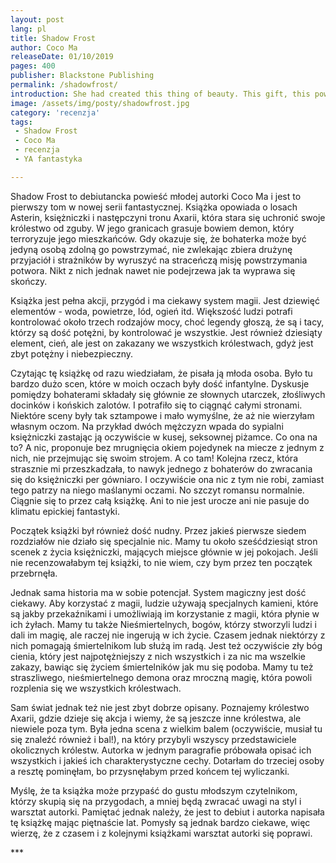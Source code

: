 ```yaml
---
layout: post
lang: pl
title: Shadow Frost
author: Coco Ma
releaseDate: 01/10/2019
pages: 400
publisher: Blackstone Publishing
permalink: /shadowfrost/
introduction: She had created this thing of beauty. This gift, this power - it was hers. Tears pricked her eyes, threatening to spill over. This is what she had missed, all those years.
image: /assets/img/posty/shadowfrost.jpg
category: 'recenzja'
tags:
 - Shadow Frost
 - Coco Ma
 - recenzja
 - YA fantastyka

---
```


  Shadow Frost to debiutancka powieść młodej autorki Coco Ma i jest to pierwszy tom w nowej serii fantastycznej. Książka opowiada o losach Asterin, księżniczki i następczyni tronu Axarii, która stara się uchronić swoje królestwo od zguby. W jego granicach grasuje bowiem demon, który terroryzuje jego mieszkańców. Gdy okazuje się, że bohaterka może być jedyną osobą zdolną go powstrzymać, nie zwlekając zbiera drużynę przyjaciół i strażników by wyruszyć na straceńczą misję powstrzymania potwora. Nikt z nich jednak nawet nie podejrzewa jak ta wyprawa się skończy.

  Książka jest pełna akcji, przygód i ma ciekawy system magii. Jest dziewięć elementów - woda, powietrze, lód, ogień itd. Większość ludzi potrafi kontrolować około trzech rodzajów mocy, choć legendy głoszą, że są i tacy, którzy są dość potężni, by kontrolować je wszystkie. Jest również dziesiąty element, cień, ale jest on zakazany we wszystkich królestwach, gdyż jest zbyt potężny i niebezpieczny. 

  Czytając tę książkę od razu wiedziałam, że pisała ją młoda osoba. Było tu bardzo dużo scen, które w moich oczach były dość infantylne. Dyskusje pomiędzy bohaterami składały się głównie ze słownych utarczek, złośliwych docinków i końskich zalotów. I potrafiło się to ciągnąć całymi stronami. Niektóre sceny były tak sztampowe i mało wymyślne, że aż nie wierzyłam własnym oczom. Na przykład dwóch mężczyzn wpada do sypialni księżniczki zastając ją oczywiście w kusej, seksownej piżamce. Co ona na to? A nic, proponuje bez mrugnięcia okiem pojedynek na miecze z jednym z nich, nie przejmując się swoim strojem. A co tam! Kolejna rzecz, która strasznie mi przeszkadzała, to nawyk jednego z bohaterów do zwracania się do księżniczki per gówniaro. I oczywiście ona nic z tym nie robi, zamiast tego patrzy na niego maślanymi oczami. No szczyt romansu normalnie. Ciągnie się to przez całą książkę. Ani to nie jest urocze ani nie pasuje do klimatu epickiej fantastyki.

  Początek książki był również dość nudny. Przez jakieś pierwsze siedem rozdziałów nie działo się specjalnie nic. Mamy tu około sześćdziesiąt stron scenek z życia księżniczki, mających miejsce głównie w jej pokojach. Jeśli nie recenzowałabym tej książki, to nie wiem, czy bym przez ten początek przebrnęła.

  Jednak sama historia ma w sobie potencjał. System magiczny jest dość ciekawy. Aby korzystać z magii, ludzie używają specjalnych kamieni, które są jakby przekaźnikami i umożliwiają im korzystanie z magii, która płynie w ich żyłach. Mamy tu także Nieśmiertelnych, bogów, którzy stworzyli ludzi i dali im magię, ale raczej nie ingerują w ich życie. Czasem jednak niektórzy z nich pomagają śmiertelnikom lub służą im radą. Jest też oczywiście zły bóg cienia, który jest najpotężniejszy z nich wszystkich i za nic ma wszelkie zakazy, bawiąc się życiem śmiertelników jak mu się podoba. Mamy tu też straszliwego, nieśmiertelnego demona oraz mroczną magię, która powoli rozplenia się we wszystkich królestwach.

  Sam świat jednak też nie jest zbyt dobrze opisany. Poznajemy królestwo Axarii, gdzie dzieje się akcja i wiemy, że są jeszcze inne królestwa, ale niewiele poza tym. Była jedna scena z wielkim balem (oczywiście, musiał tu się znaleźć również i bal!), na który przybyli wszyscy przedstawiciele okolicznych królestw. Autorka w jednym paragrafie próbowała opisać ich wszystkich i jakieś ich charakterystyczne cechy. Dotarłam do trzeciej osoby a resztę pominęłam, bo przysnęłabym przed końcem tej wyliczanki.

  Myślę, że ta książka może przypaść do gustu młodszym czytelnikom, którzy skupią się na przygodach, a mniej będą zwracać uwagi na styl i warsztat autorki. Pamiętać jednak należy, że jest to debiut i autorka napisała tę książkę mając piętnaście lat. Pomysły są jednak bardzo ciekawe, więc wierzę, że z czasem i z kolejnymi książkami warsztat autorki się poprawi.

  \*\*\*
